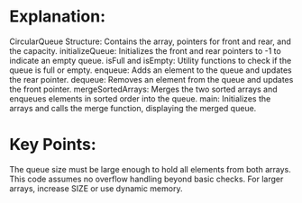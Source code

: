 # Explanation:

CircularQueue Structure: Contains the array, pointers for front and rear, and the capacity.
initializeQueue: Initializes the front and rear pointers to -1 to indicate an empty queue.
isFull and isEmpty: Utility functions to check if the queue is full or empty.
enqueue: Adds an element to the queue and updates the rear pointer.
dequeue: Removes an element from the queue and updates the front pointer.
mergeSortedArrays: Merges the two sorted arrays and enqueues elements in sorted order into the queue.
main: Initializes the arrays and calls the merge function, displaying the merged queue.

# Key Points:

The queue size must be large enough to hold all elements from both arrays.
This code assumes no overflow handling beyond basic checks. For larger arrays, increase SIZE or use dynamic memory.

